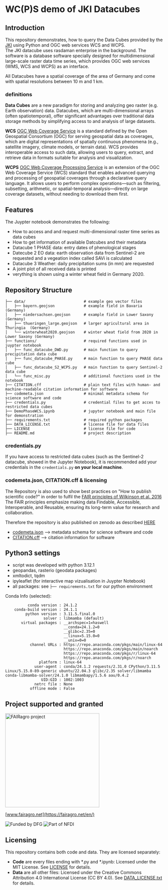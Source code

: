 # WC(P)S demo of JKI Datacubes


## Introduction

This repository demonstrates, how to query the Data Cubes provided by the [JKI](https://www.julius-kuehn.de/en/) using Python and OGC web services WCS and WCPS.  
The JKI datacube uses rasdaman enterprise in the background. The software is a database software specially designed for multidimensional large-scale raster data time series, which provides OGC web services (WMS, WCS and WCPS) as an interface.

All Datacubes have a spatial coverage of the area of Germany and come with spatial resolutions between 10 m and 1 km.

### definitions
**Data Cubes** are a new paradigm for storing and analyzing geo raster (e.g. Earth observation) data. Datacubes, which are multi-dimensional arrays (often spatiotemporal), offer significant advantages over traditional data storage methods by simplifying access to and analysis of large datasets.  

**WCS** [OGC Web Coverage Service](https://www.ogc.org/de/publications/standard/wcs/) is a standard defined by the Open Geospatial Consortium (OGC) for serving geospatial data as coverages, which are digital representations of spatially continuous phenomena (e.g., satellite imagery, climate models, or terrain data). WCS provides interoperable access to such data, allowing users to query, extract, and retrieve data in formats suitable for analysis and visualization.  

**WCPS**   [OGC Web Coverage Processing Service](https://www.ogc.org/publications/standard/wcps/) is an extension of the OGC Web Coverage Service (WCS) standard that enables advanced querying and processing of geospatial coverages through a declarative query language. It allows users to perform complex operations—such as filtering, subsetting, arithmetic, or spatial-temporal analysis—directly on large coverage datasets, without needing to download them first.  

## Features

The Juypter notebook demonstrates the following:

- How to access and and request multi-dimensional raster time series as data cubes
- How to get information of available Datcubes and their metadata
- Datacube 1 PHASE data: entry dates of phenological stages
- Datecube 2 EO data: earth observation data from Sentinel-2 are requested and a vegeation index called SAVi is calculated
- Datacube 3 Weather: daily precipitation sums (in mm) are requested
- A joint plot of all received data is printed
- verything is shown using a winter wheat field in Germany 2020.


## Repository Structure

```plaintext
├── data/                          # example geo vector files
│   ├── bayern.geojson             # example field in Bavaria (Germany)
│   ├── niedersachsen.geojson      # example field in Lower Saxony (Germany)
│   ├── thueringen_large.geojson   # larger agricultural area in Thuringia  (Germany)
│   └── winterwheat2020.geojson    # winter wheat field from 2020 in Lower Saxony (Germany)
├── functions/                     # required functions used in juypter notebook
│   ├── func_datacube_DWD.py       # main function to query precipitation data cube
│   ├── func_datacube_PHASE.py     # main function to query PHASE data cube
│   ├── func_datacube_S2_WCPS.py   # main function to query Sentinel-2 data cube
│   └── func_misc.py               # additional functions used in the notebook
├── CITATION.cff                   # plain text files with human- and machine-readable citation information for software
├── codemeta.json                  # minimal metadata schema for science software and code
├── credentials.py                 # credential files to get acces to restricted data cubes
├── DemoPhaseWCS.ipynb             # jupyter notebook and main file for demonstration
├── requirements.txt               # required python packages
├── DATA_LICENSE.txt               # license file for data files
├── LICENSE                        # license file for code
├── README.md                      # project description
```

### credentials.py

If you have access to restricted data cubes (such as the Sentinel-2 datacube, showed in the Jupyter Notebook), it is recommended add your credentials in the `credentials.py` **on your local machine**.

### codemeta.json, CITATION.cff & licensing

The Repository is also used to show best practices on "How to publish scientific code?" in order to fulfil the [FAIR principles of Wilkinson et al. 2016](https://doi.org/10.1038/sdata.2016.18)
The FAIR principles emphasize making data Findable, Accessible, Interoperable, and Reusable, ensuring its long-term value for research and collaboration.

Therefore the repository is also published on zenodo as described [HERE]()

* [codemeta.json](https://codemeta.github.io/) --> metadata schema for science software and code
* [CITATION.cff](https://citation-file-format.github.io/)  --> citation information for software


## Python3 settings

* script was developed with python 3.12.1
* geopandas, rasterio (geodata packages)
* xmltodict, tqdm
* ipyleaflet (for interactive map vizualisation in Juypter Notebook)
* all packages: see `├── requirements.txt` for our python environment

Conda Info (selected):
```
          conda version : 24.1.2
    conda-build version : 24.1.1
         python version : 3.11.5.final.0
                 solver : libmamba (default)
       virtual packages : __archspec=1=haswell
                          __conda=24.1.2=0
                          __glibc=2.35=0
                          __linux=5.15.0=0
                          __unix=0=0
           channel URLs : https://repo.anaconda.com/pkgs/main/linux-64
                          https://repo.anaconda.com/pkgs/main/noarch
                          https://repo.anaconda.com/pkgs/r/linux-64
                          https://repo.anaconda.com/pkgs/r/noarch
               platform : linux-64
             user-agent : conda/24.1.2 requests/2.31.0 CPython/3.11.5 Linux/5.15.0-89-generic ubuntu/22.04.3 glibc/2.35 solver/libmamba conda-libmamba-solver/24.1.0 libmambapy/1.5.6 aau/0.4.2
                UID:GID : 1002:1003
             netrc file : None
           offline mode : False
```


## Project supported and granted

<a href="https://fairagro.net/en/">
  <img src="https://fairagro.net/wp-content/uploads/2023/12/Fairagro_Logo_mittelachsig_Verlauf.png" alt="FAIRagro project" width="300">
</a>  

[www.fairagro.net](https://fairagro.net/en/)


![Funded by DFG](https://fairagro.net/en/wp-content/uploads/sites/3/2024/03/dfg_logo_schriftzug_blau_foerderung_en.1-300x111.jpg) ![Part of NFDI](https://fairagro.net/en/wp-content/uploads/sites/3/2023/10/nfdi_4c_Wortmarke_Zusatz_quer-Cooperation-01-300x147.png)


## Licensing

This repository contains both code and data. They are licensed separately:

- **Code** are every files ending with *.py and *.ipynb: Licensed under the MIT License. See [LICENSE](LICENSE) for details.
- **Data** are all other files: Licensed under the Creative Commons Attribution 4.0 International License (CC BY 4.0). See [DATA_LICENSE.txt](DATA_LICENSE.txt) for details.